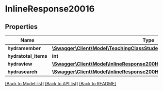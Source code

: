 # InlineResponse20016

## Properties
Name | Type | Description | Notes
------------ | ------------- | ------------- | -------------
**hydramember** | [**\Swagger\Client\Model\TeachingClassStudentJsonldTeachingClassStudentList[]**](TeachingClassStudentJsonldTeachingClassStudentList.md) |  | 
**hydratotal_items** | **int** |  | [optional] 
**hydraview** | [**\Swagger\Client\Model\InlineResponse200Hydraview**](InlineResponse200Hydraview.md) |  | [optional] 
**hydrasearch** | [**\Swagger\Client\Model\InlineResponse200Hydrasearch**](InlineResponse200Hydrasearch.md) |  | [optional] 

[[Back to Model list]](../../README.md#documentation-for-models) [[Back to API list]](../../README.md#documentation-for-api-endpoints) [[Back to README]](../../README.md)

